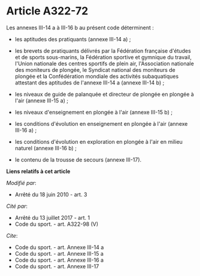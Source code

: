 # Article A322-72

Les annexes III-14 a à III-16 b au présent code déterminent :

- les aptitudes des pratiquants (annexe III-14 a) ;

- les brevets de pratiquants délivrés par la Fédération française d'études et de sports sous-marins, la Fédération sportive
et gymnique du travail, l'Union nationale des centres sportifs de plein air, l'Association nationale des moniteurs de
plongée, le Syndicat national des moniteurs de plongée et la Confédération mondiale des activités subaquatiques attestant des
aptitudes de l'annexe III-14 a (annexe III-14 b) ;

- les niveaux de guide de palanquée et directeur de plongée en plongée à l'air (annexe III-15 a) ;

- les niveaux d'enseignement en plongée à l'air (annexe III-15 b) ;

- les conditions d'évolution en enseignement en plongée à l'air (annexe III-16 a) ;

- les conditions d'évolution en exploration en plongée à l'air en milieu naturel (annexe III-16 b) ;

- le contenu de la trousse de secours (annexe III-17).

**Liens relatifs à cet article**

_Modifié par_:

  - Arrêté du 18 juin 2010 - art. 3

_Cité par_:

  - Arrêté du 13 juillet 2017 - art. 1
  - Code du sport. - art. A322-98 (V)

_Cite_:

  - Code du sport. - art. Annexe III-14 a
  - Code du sport. - art. Annexe III-15 a
  - Code du sport. - art. Annexe III-16 a
  - Code du sport. - art. Annexe III-17
